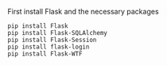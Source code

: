 First install Flask and the necessary packages <br>
```
pip install Flask
pip install Flask-SQLAlchemy
pip install Flask-Session
pip install flask-login
pip install Flask-WTF
```
